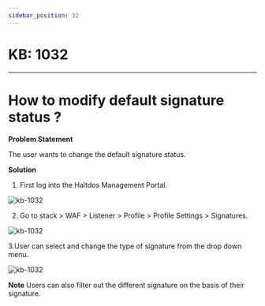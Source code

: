 ```yaml
---
sidebar_position: 32
---
```


# KB: 1032
-----------

# How to modify default signature status ?

**Problem Statement**

The user wants to change the default signature status.

**Solution**

1. First log into the Haltdos Management Portal.

![kb-1032](/tutorials/d2.png)

2. Go to stack > WAF > Listener > Profile > Profile Settings > Signatures.

![kb-1032](/tutorials/c1.png)

3.User can select and change the type of signature from the drop down menu.

![kb-1032](/tutorials/c2.png)

**Note**  Users can also filter out the different signature on the basis of their signature.
